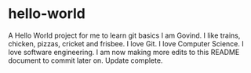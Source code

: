 # hello-world
A Hello World project for me to learn git basics
I am Govind. I like trains, chicken, pizzas, cricket and frisbee. I love Git. I love Computer Science. I love software engineering.
I am now making more edits to this README document to commit later on. 
Update complete.
